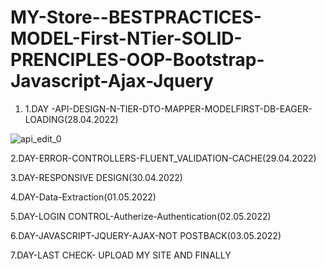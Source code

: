 # MY-Store--BESTPRACTICES-MODEL-First-NTier-SOLID-PRENCIPLES-OOP-Bootstrap-Javascript-Ajax-Jquery
1.  1.DAY -API-DESIGN-N-TIER-DTO-MAPPER-MODELFIRST-DB-EAGER-LOADING(28.04.2022)

![api_edit_0](https://user-images.githubusercontent.com/101343622/165672609-ff2365b5-0002-448f-93a0-3629086d16f6.gif)

2.DAY-ERROR-CONTROLLERS-FLUENT_VALIDATION-CACHE(29.04.2022)


3.DAY-RESPONSIVE DESIGN(30.04.2022)


4.DAY-Data-Extraction(01.05.2022)


5.DAY-LOGIN CONTROL-Autherize-Authentication(02.05.2022)


6.DAY-JAVASCRIPT-JQUERY-AJAX-NOT POSTBACK(03.05.2022)


7.DAY-LAST CHECK- UPLOAD MY SITE AND FINALLY
